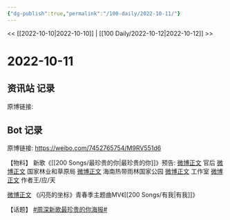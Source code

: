 ```yaml
---
{"dg-publish":true,"permalink":"/100-daily/2022-10-11/"}
---
```



<< [[2022-10-10\|2022-10-10]] | [[100 Daily/2022-10-12\|2022-10-12]] >>

# 2022-10-11

## 资讯站 记录

原博链接:

## Bot 记录

原博链接: https://weibo.com/7452765754/M9RV551d6

【物料】
新歌《[[200 Songs/最珍贵的你\|最珍贵的你]]》预告:
[微博正文](https://m.weibo.cn/5248300719/4823448997857802) 官后
[微博正文](https://m.weibo.cn/2749447053/4823445160072227) 国家林业和草原局
[微博正文](https://m.weibo.cn/3494657737/4823463337920616) 海南热带雨林国家公园
[微博正文](https://m.weibo.cn/7478855230/4823455243175577) 工作室
[微博正文](https://m.weibo.cn/5025365433/4823490911801530) 作者王/应/天

[微博正文](https://m.weibo.cn/7582049516/4823466292021305) 《闪亮的坐标》青春季主题曲MV《[[200 Songs/有我\|有我]]》

【话题】
[#周深新歌最珍贵的你海报#](https://s.weibo.com/weibo?q=%23%E5%91%A8%E6%B7%B1%E6%96%B0%E6%AD%8C%E6%9C%80%E7%8F%8D%E8%B4%B5%E7%9A%84%E4%BD%A0%E6%B5%B7%E6%8A%A5%23)
